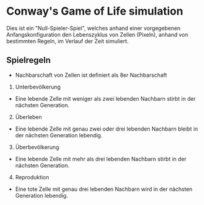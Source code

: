 # Conway's Game of Life simulation
Dies ist ein "Null-Spieler-Spiel", welches anhand einer vorgegebenen
Anfangskonfiguration den Lebenszyklus von Zellen (Pixeln), anhand von bestimmten
Regeln, im Verlauf der Zeit simuliert.

## Spielregeln
- Nachbarschaft von Zellen ist definiert als 8er Nachbarschaft
1. Unterbevölkerung
  - Eine lebende Zelle mit weniger als zwei lebenden Nachbarn stirbt in der nächsten Generation.
2. Überleben
  - Eine lebende Zelle mit genau zwei oder drei lebenden Nachbarn bleibt in der nächsten Generation lebendig.
3. Überbevölkerung
  - Eine lebende Zelle mit mehr als drei lebenden Nachbarn stirbt in der nächsten Generation.
4. Reproduktion
  - Eine tote Zelle mit genau drei lebenden Nachbarn wird in der nächsten Generation lebendig.
